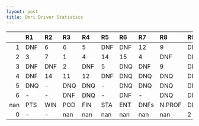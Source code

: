 ```yaml
---
layout: post 
title: Omri Driver Statistics
--- 
```


|     | R1   | R2   | R3   | R4   | R5   | R6   | R7   | R8     | R9   | R10   | R11   | R12   | Points   | Pos   |
|----:|:-----|:-----|:-----|:-----|:-----|:-----|:-----|:-------|:-----|:------|:------|:------|:---------|:------|
|   1 | DNF  | 6    | 6    | 5    | DNF  | DNF  | 12   | 9      | DNF  | 7     | 13    | 2     | nan      | nan   |
|   2 | 3    | 7    | 1    | 4    | 14   | 15   | 4    | DNF    | DNF  | 6     | DNQ   | 14    | nan      | nan   |
|   3 | DNF  | DNF  | 2    | DNF  | 5    | DNQ  | DNF  | 9      | DNF  | 1     | 18    | 10    | nan      | nan   |
|   4 | DNF  | 14   | 11   | 12   | DNF  | DNQ  | DNQ  | DNQ    | DNQ  | DNF   | DNQ   | -     | 0.0      | 42.0  |
|   5 | DNQ  | -    | DNQ  | DNQ  | -    | DNQ  | DNQ  | DNQ    | DNQ  | DNQ   | DNQ   | -     | 0.0      | 50.0  |
|   6 | -    | -    | DNF  | DNQ  | -    | DNF  | -    | DNQ    | DNQ  | 10    | -     | -     | 0.0      | 51.0  |
| nan | PTS  | WIN  | POD  | FIN  | STA  | ENT  | DNFs | N.PROF | DNQ  | %FIN  | PPR   | BST   | CHA      | RNK   |
|   0 | -    | -    | nan  | nan  | nan  | nan  | nan  | nan    | 2    | 3     | 14    | DNF   | 10       | DNQ   |